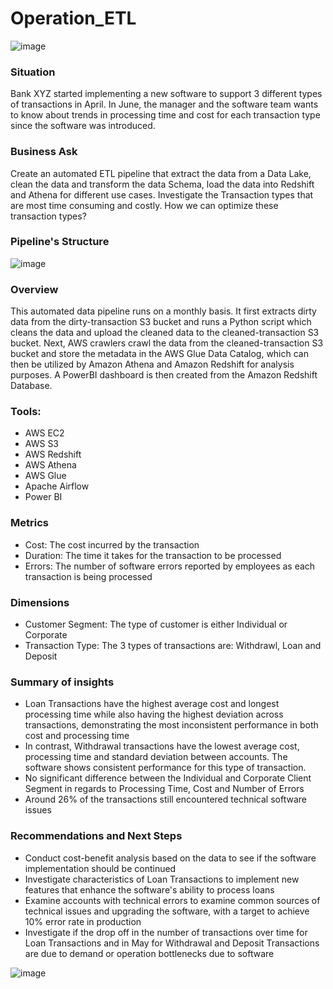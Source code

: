 # Operation_ETL

![image](https://github.com/user-attachments/assets/8739184e-19a4-431b-bb8c-9a3a7f7554a4)

### Situation

Bank XYZ started implementing a new software to support 3 different types of transactions in April. In June, the manager and the software team wants to know about trends in processing time and cost for each transaction type since the software was introduced.

### Business Ask

Create an automated ETL pipeline that extract the data from a Data Lake, clean the data and transform the data Schema, load the data into Redshift and Athena for different use cases. Investigate the Transaction types that are most time consuming and costly. How we can optimize these transaction types?

### Pipeline's Structure
![image](https://github.com/user-attachments/assets/1b3a55d1-d97b-4163-a74c-399d5a2e1a30)

### Overview

This automated data pipeline runs on a monthly basis. It first extracts dirty data from the dirty-transaction S3 bucket and runs a Python script which cleans the data and upload the cleaned data to the cleaned-transaction S3 bucket. Next, AWS crawlers crawl the data from the cleaned-transaction S3 bucket and store the metadata in the AWS Glue Data Catalog, which can then be utilized by Amazon Athena and Amazon Redshift for analysis purposes. A PowerBI dashboard is then created from the Amazon Redshift Database.

### Tools:
* AWS EC2
* AWS S3
* AWS Redshift
* AWS Athena
* AWS Glue
* Apache Airflow
* Power BI

### Metrics
* Cost: The cost incurred by the transaction
* Duration: The time it takes for the transaction to be processed
* Errors: The number of software errors reported by employees as each transaction is being processed

### Dimensions
* Customer Segment: The type of customer is either Individual or Corporate
* Transaction Type: The 3 types of transactions are: Withdrawl, Loan and Deposit

### Summary  of insights
* Loan Transactions have the highest average cost and longest processing time while also having the highest deviation across transactions, demonstrating the most inconsistent performance in both cost and processing time
* In contrast, Withdrawal transactions have the lowest average cost, processing time and standard deviation between accounts. The software shows consistent performance for this type of transaction.
* No significant difference between the Individual and Corporate Client Segment in regards to Processing Time, Cost and Number of Errors
* Around 26% of the transactions still encountered technical software issues

### Recommendations and Next Steps
* Conduct cost-benefit analysis based on the data to see if the software implementation should be continued
* Investigate characteristics of Loan Transactions to implement new features that enhance the software's ability to process loans
* Examine accounts with technical errors to examine common sources of technical issues and upgrading the software, with a target to achieve 10% error rate in production
* Investigate if the drop off in the number of transactions over time for Loan Transactions and in May for Withdrawal and Deposit Transactions are due to demand or operation bottlenecks due to software

![image](https://github.com/user-attachments/assets/1096f950-bf73-48e7-8275-8b3e20714b20)
